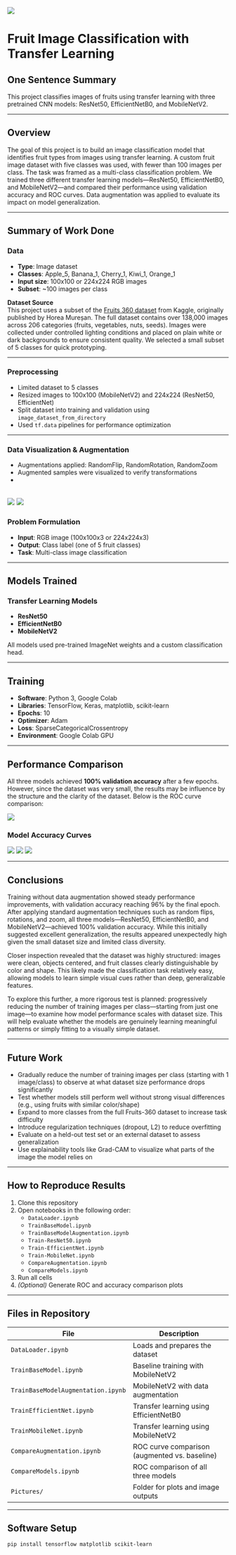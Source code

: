 ![](Pictures/UTA-DataScience-Logo.png)

# Fruit Image Classification with Transfer Learning

## One Sentence Summary
This project classifies images of fruits using transfer learning with three pretrained CNN models: ResNet50, EfficientNetB0, and MobileNetV2.

---

## Overview
The goal of this project is to build an image classification model that identifies fruit types from images using transfer learning. A custom fruit image dataset with five classes was used, with fewer than 100 images per class. The task was framed as a multi-class classification problem. We trained three different transfer learning models—ResNet50, EfficientNetB0, and MobileNetV2—and compared their performance using validation accuracy and ROC curves. Data augmentation was applied to evaluate its impact on model generalization.

---

## Summary of Work Done

### Data

- **Type**: Image dataset
- **Classes**: Apple_5, Banana_1, Cherry_1, Kiwi_1, Orange_1
- **Input size**: 100x100 or 224x224 RGB images
- **Subset**: ~100 images per class

**Dataset Source**  
This project uses a subset of the [Fruits 360 dataset](https://www.kaggle.com/datasets/moltean/fruits) from Kaggle, originally published by Horea Mureșan. The full dataset contains over 138,000 images across 206 categories (fruits, vegetables, nuts, seeds). Images were collected under controlled lighting conditions and placed on plain white or dark backgrounds to ensure consistent quality. We selected a small subset of 5 classes for quick prototyping.

---

### Preprocessing

- Limited dataset to 5 classes
- Resized images to 100x100 (MobileNetV2) and 224x224 (ResNet50, EfficientNet)
- Split dataset into training and validation using `image_dataset_from_directory`
- Used `tf.data` pipelines for performance optimization

---

### Data Visualization & Augmentation

- Augmentations applied: RandomFlip, RandomRotation, RandomZoom
- Augmented samples were visualized to verify transformations
- 
![](Pictures/fruits1.png)
![](Pictures/fruits2.png)
---

### Problem Formulation

- **Input**: RGB image (100x100x3 or 224x224x3)
- **Output**: Class label (one of 5 fruit classes)
- **Task**: Multi-class image classification

---

## Models Trained

### Transfer Learning Models

- **ResNet50**
- **EfficientNetB0**
- **MobileNetV2**

All models used pre-trained ImageNet weights and a custom classification head.

---

## Training

- **Software**: Python 3, Google Colab
- **Libraries**: TensorFlow, Keras, matplotlib, scikit-learn
- **Epochs**: 10
- **Optimizer**: Adam
- **Loss**: SparseCategoricalCrossentropy
- **Environment**: Google Colab GPU

---

## Performance Comparison

All three models achieved **100% validation accuracy** after a few epochs. However, since the dataset was very small, the results may be influence by the structure and the clarity of the dataset. Below is the ROC curve comparison:

![](Pictures/ROCCurveFinal.png)
### Model Accuracy Curves
![](Pictures/mobile.png)
![](Pictures/efficient.png)
![](Pictures/nest50.png)

---

## Conclusions

Training without data augmentation showed steady performance improvements, with validation accuracy reaching 96% by the final epoch. After applying standard augmentation techniques such as random flips, rotations, and zoom, all three models—ResNet50, EfficientNetB0, and MobileNetV2—achieved 100% validation accuracy. While this initially suggested excellent generalization, the results appeared unexpectedly high given the small dataset size and limited class diversity.

Closer inspection revealed that the dataset was highly structured: images were clean, objects centered, and fruit classes clearly distinguishable by color and shape. This likely made the classification task relatively easy, allowing models to learn simple visual cues rather than deep, generalizable features.

To explore this further, a more rigorous test is planned: progressively reducing the number of training images per class—starting from just one image—to examine how model performance scales with dataset size. This will help evaluate whether the models are genuinely learning meaningful patterns or simply fitting to a visually simple dataset.

---

## Future Work

- Gradually reduce the number of training images per class (starting with 1 image/class) to observe at what dataset size performance drops significantly  
- Test whether models still perform well without strong visual differences (e.g., using fruits with similar color/shape)  
- Expand to more classes from the full Fruits-360 dataset to increase task difficulty  
- Introduce regularization techniques (dropout, L2) to reduce overfitting  
- Evaluate on a held-out test set or an external dataset to assess generalization  
- Use explainability tools like Grad-CAM to visualize what parts of the image the model relies on

---

## How to Reproduce Results

1. Clone this repository  
2. Open notebooks in the following order:
    - `DataLoader.ipynb`
    - `TrainBaseModel.ipynb`
    - `TrainBaseModelAugmentation.ipynb`
    - `Train-ResNet50.ipynb`
    - `Train-EfficientNet.ipynb`
    - `Train-MobileNet.ipynb`
    - `CompareAugmentation.ipynb`
    - `CompareModels.ipynb`
3. Run all cells
4. *(Optional)* Generate ROC and accuracy comparison plots

---

## Files in Repository

| File                          | Description                                |
|-------------------------------|--------------------------------------------|
| `DataLoader.ipynb`            | Loads and prepares the dataset             |
| `TrainBaseModel.ipynb`        | Baseline training with MobileNetV2         |
| `TrainBaseModelAugmentation.ipynb` | MobileNetV2 with data augmentation   |
| `TrainEfficientNet.ipynb`    | Transfer learning using EfficientNetB0     |
| `TrainMobileNet.ipynb`       | Transfer learning using MobileNetV2        |
| `CompareAugmentation.ipynb`   | ROC curve comparison (augmented vs. baseline) |
| `CompareModels.ipynb`         | ROC comparison of all three models         |
| `Pictures/`                   | Folder for plots and image outputs         |

---

## Software Setup

```bash
pip install tensorflow matplotlib scikit-learn

